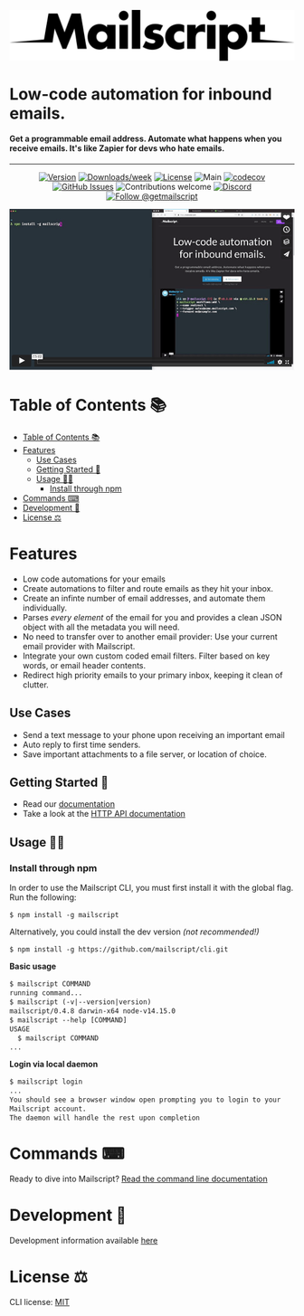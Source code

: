 <p align="center">
  <img src="docs/media/Mailscript_Black.png">
</p>
<p align="center">
  <H1>Low-code automation for inbound emails.</H1>
 <H4> Get a programmable email address. Automate what happens when you receive emails. It's like Zapier for devs who hate emails.</H4>
</p>

<div align="center">

<hr/>

[![Version](https://img.shields.io/npm/v/mailscript.svg)](https://npmjs.org/package/mailscript)
[![Downloads/week](https://img.shields.io/npm/dw/mailscript.svg)](https://npmjs.org/package/mailscript)
[![License](https://img.shields.io/npm/l/mailscript.svg)](https://github.com/mailscript/mailscript/blob/master/package.json)
![Main](https://github.com/mailscript/cli/workflows/Main/badge.svg)
[![codecov](https://codecov.io/gh/mailscript/cli/branch/main/graph/badge.svg)](https://codecov.io/gh/mailscript/cli)
[![GitHub Issues](https://img.shields.io/github/issues/mailscript/cli.svg)](https://github.com/mailscript/cli/issues)
![Contributions welcome](https://img.shields.io/badge/contributions-welcome-orange.svg)
[![Discord](https://img.shields.io/discord/475789330380488707?color=blueviolet&label=discord&style=flat-square)](https://discord.gg/US24HAVYq2)
<a href="https://twitter.com/intent/follow?screen_name=getmailscript">
  <img src="https://img.shields.io/twitter/follow/getmailscript.svg?label=Follow%20@getmailscript" alt="Follow @getmailscript" />
</a>

</div>

<p align="center">
  <a href="https://vimeo.com/514763976">
    <img src="docs/media/vimeo_video_min.png">
  </a>
<p>



# Table of Contents 📚
- [Table of Contents 📚](#table-of-contents-)
- [Features](#features)
  - [Use Cases](#use-cases)
  - [Getting Started 🚀](#getting-started-)
  - [Usage 👩‍💻](#usage-)
    - [Install through npm](#install-through-npm)
- [Commands ⌨](#commands-)
- [Development 💬](#development-)
- [License ⚖](#license-)

# Features
* Low code automations for your emails
* Create automations to filter and route emails as they hit your inbox.
* Create an infinte number of email addresses, and automate them individually.
* Parses *every element* of the email for you and provides a clean JSON object with all the metadata you will need.
* No need to transfer over to another email provider: Use your current email provider with Mailscript.
* Integrate your own custom coded email filters. Filter based on key words, or email header contents.
* Redirect high priority emails to your primary inbox, keeping it clean of clutter.

## Use Cases
* Send a text message to your phone upon receiving an important email
* Auto reply to first time senders.
* Save important attachments to a file server, or location of choice.

## Getting Started 🚀
* Read our [documentation](https://docs.mailscript.com/)
* Take a look at the [HTTP API documentation](https://api.mailscript.com/)

## Usage 👩‍💻
### Install through npm
In order to use the Mailscript CLI, you must first install it with the global flag. Run the following:
```sh-session
$ npm install -g mailscript
```
Alternatively, you could install the dev version *(not recommended!)*
```sh-session
$ npm install -g https://github.com/mailscript/cli.git
```
**Basic usage** 
```
$ mailscript COMMAND
running command...
$ mailscript (-v|--version|version)
mailscript/0.4.8 darwin-x64 node-v14.15.0
$ mailscript --help [COMMAND]
USAGE
  $ mailscript COMMAND
...
```
**Login via local daemon**
```sh-session
$ mailscript login
... 
You should see a browser window open prompting you to login to your Mailscript account. 
The daemon will handle the rest upon completion
```
# Commands ⌨
Ready to dive into Mailscript? [Read the command line documentation](https://github.com/mailscript/cli/tree/main/docs)

# Development 💬

Development information available [here](docs/develop.md) 

# License ⚖
CLI license: [MIT](https://github.com/mailscript/cli/blob/main/LICENSE)
